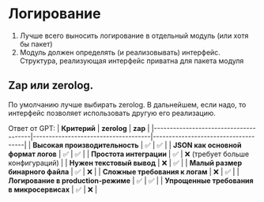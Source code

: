 # Логирование

1. Лучше всего выносить логирование в отдельный модуль (или хотя бы пакет)
2. Модуль должен определять (и реализовывать) интерфейс. Структура, реализующая интерфейс приватна для пакета модуля

## Zap или zerolog. 

По умолчанию лучше выбирать zerolog. В дальнейшем, если надо, то интерфейс позволяет использовать другую его реализацию.

Ответ от GPT:
| **Критерий**                          | **zerolog**                         | **zap**                             |
|---------------------------------------|-------------------------------------|-------------------------------------|
| **Высокая производительность**        | ✅                                   | ✅                                   |
| **JSON как основной формат логов**    | ✅                                   | ✅                                   |
| **Простота интеграции**               | ✅                                   | ❌ (требует больше конфигураций)    |
| **Нужен текстовый вывод**             | ❌                                   | ✅                                   |
| **Малый размер бинарного файла**      | ✅                                   | ❌                                   |
| **Сложные требования к логам**        | ❌                                   | ✅                                   |
| **Логирование в production-режиме**   | ✅                                   | ✅                                   |
| **Упрощенные требования в микросервисах** | ✅                                | ❌                                   |
